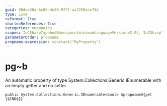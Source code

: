 ```yaml
---
guid: 08dce20a-6c86-4e36-9f7f-aaf250ace75d
type: Live
reformat: True
shortenReferences: True
categories: mnemonics
scopes: InCSharpTypeAndNamespace(minimumLanguageVersion=2.0), InCSharpTypeMember(minimumLanguageVersion=2.0)
parameterOrder: propname
propname-expression: constant("MyProperty")
---
```


# pg~b

An automatic property of type System.Collections.Generic.IEnumerable<bool> with an empty getter and no setter

```
public System.Collections.Generic.IEnumerable<bool> $propname${get {$END$}}
```
